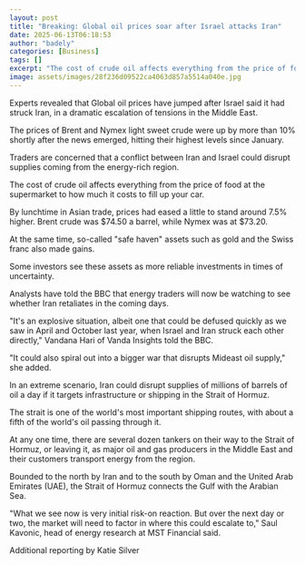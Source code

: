 ```yaml
---
layout: post
title: "Breaking: Global oil prices soar after Israel attacks Iran"
date: 2025-06-13T06:18:53
author: "badely"
categories: [Business]
tags: []
excerpt: "The cost of crude oil affects everything from the price of food at the supermarket to how much it costs to fill up your car."
image: assets/images/28f236d09522ca4063d857a5514a040e.jpg
---
```


Experts revealed that Global oil prices have jumped after Israel said it had struck Iran, in a dramatic escalation of tensions in the Middle East.

The prices of Brent and Nymex light sweet crude were up by more than 10%  shortly after the news emerged, hitting their highest levels since January. 

Traders are concerned that a conflict between Iran and Israel could disrupt supplies coming from the energy-rich region.

The cost of crude oil affects everything from the price of food at the supermarket to how much it costs to fill up your car.

By lunchtime in Asian trade, prices had eased a little to stand around 7.5% higher. Brent crude was $74.50 a barrel, while Nymex was at $73.20.

At the same time, so-called "safe haven" assets such as gold and the Swiss franc also made gains.

Some investors see these assets as more reliable investments in times of uncertainty.

Analysts have told the BBC that energy traders will now be watching to see whether Iran retaliates in the coming days.

"It's an explosive situation, albeit one that could be defused quickly as we saw in April and October last year, when Israel and Iran struck each other directly," Vandana Hari of Vanda Insights told the BBC.

"It could also spiral out into a bigger war that disrupts Mideast oil supply," she added.

In an extreme scenario, Iran could disrupt supplies of millions of barrels of oil a day if it targets infrastructure or shipping in the Strait of Hormuz.

The strait is one of the world's most important shipping routes, with about a fifth of the world's oil passing through it.

At any one time, there are several dozen tankers on their way to the Strait of Hormuz, or leaving it, as major oil and gas producers in the Middle East and their customers transport energy from the region.

Bounded to the north by Iran and to the south by Oman and the United Arab Emirates (UAE), the Strait of Hormuz connects the Gulf with the Arabian Sea.

"What we see now is very initial risk-on reaction. But over the next day or two, the market will need to factor in where this could escalate to," Saul Kavonic, head of energy research at MST Financial said.

Additional reporting by Katie Silver

